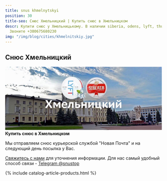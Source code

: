 ```yaml
---
title: snus khmelnytskyi
position: 30
title-seo: Снюс Хмельницкий | Купить снюс в Хмельницком
descr: Купити снюс у Хмельницькому. В наличии siberia, odens, lyft, thunder, general и другие.
  Звоните +380675680230
img: "/img/blog/cities/khmelnitskiy.jpg"
---
```


<section class="mb-4">
	<h1>Снюс Хмельницкий</h1>
	<div class="row">
		<div class="col-md-7">
			<img class="img-fluid" src="/img/blog/cities/khmelnitskiy.jpg" alt="Снюс в Хмельницком">
		</div>
		<div class="col-md-5">
			<strong>Купить снюс в Хмельницком</strong>
			<p>Мы отправляем снюс курьерской службой "Новая Почта" и на следующий день посылка у Вас.</p>
			<p><a href="#contactModal" data-toggle="modal" data-target="#contactModal">Свяжитесь с нами</a> для уточнения информации. Для нас самый удобный способ связи - <a href="//t.me/snustop" target="_blank" title="Telegram"><i class="icon-telegram"></i>Telegram @snustop</a></p>
		</div>
	</div>
</section>

{% include catalog-article-products.html %}